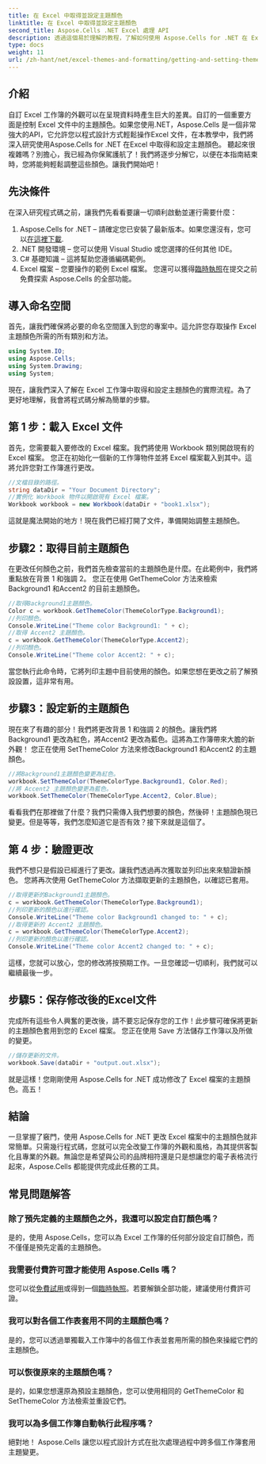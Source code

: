 ```yaml
---
title: 在 Excel 中取得並設定主題顏色
linktitle: 在 Excel 中取得並設定主題顏色
second_title: Aspose.Cells .NET Excel 處理 API
description: 透過這個易於理解的教程，了解如何使用 Aspose.Cells for .NET 在 Excel 中取得和設定主題顏色。包含完整的逐步指南和程式碼範例。
type: docs
weight: 11
url: /zh-hant/net/excel-themes-and-formatting/getting-and-setting-theme-colors/
---
```

## 介紹
自訂 Excel 工作簿的外觀可以在呈現資料時產生巨大的差異。自訂的一個重要方面是控制 Excel 文件中的主題顏色。如果您使用.NET，Aspose.Cells 是一個非常強大的API，它允許您以程式設計方式輕鬆操作Excel 文件，在本教學中，我們將深入研究使用Aspose.Cells for .NET 在Excel 中取得和設定主題顏色。
聽起來很複雜嗎？別擔心，我已經為你保駕護航了！我們將逐步分解它，以便在本指南結束時，您將能夠輕鬆調整這些顏色。讓我們開始吧！
## 先決條件
在深入研究程式碼之前，讓我們先看看要讓一切順利啟動並運行需要什麼：
1. Aspose.Cells for .NET – 請確定您已安裝了最新版本。如果您還沒有，您可以[在這裡下載](https://releases.aspose.com/cells/net/).
2. .NET 開發環境 – 您可以使用 Visual Studio 或您選擇的任何其他 IDE。
3. C# 基礎知識 – 這將幫助您遵循編碼範例。
4. Excel 檔案 – 您要操作的範例 Excel 檔案。
您還可以獲得[臨時執照](https://purchase.aspose.com/temporary-license/)在提交之前免費探索 Aspose.Cells 的全部功能。
## 導入命名空間
首先，讓我們確保將必要的命名空間匯入到您的專案中。這允許您存取操作 Excel 主題顏色所需的所有類別和方法。
```csharp
using System.IO;
using Aspose.Cells;
using System.Drawing;
using System;
```
現在，讓我們深入了解在 Excel 工作簿中取得和設定主題顏色的實際流程。為了更好地理解，我會將程式碼分解為簡單的步驟。
## 第 1 步：載入 Excel 文件
首先，您需要載入要修改的 Excel 檔案。我們將使用 Workbook 類別開啟現有的 Excel 檔案。
您正在初始化一個新的工作簿物件並將 Excel 檔案載入到其中。這將允許您對工作簿進行更改。
```csharp
//文檔目錄的路徑。
string dataDir = "Your Document Directory";
//實例化 Workbook 物件以開啟現有 Excel 檔案。
Workbook workbook = new Workbook(dataDir + "book1.xlsx");
```
這就是魔法開始的地方！現在我們已經打開了文件，準備開始調整主題顏色。
## 步驟2：取得目前主題顏色
在更改任何顏色之前，我們首先檢查當前的主題顏色是什麼。在此範例中，我們將重點放在背景 1 和強調 2。
您正在使用 GetThemeColor 方法來檢索Background1 和Accent2 的目前主題顏色。
```csharp
//取得Background1主題顏色。
Color c = workbook.GetThemeColor(ThemeColorType.Background1);
//列印顏色。
Console.WriteLine("Theme color Background1: " + c);
//取得 Accent2 主題顏色。
c = workbook.GetThemeColor(ThemeColorType.Accent2);
//列印顏色。
Console.WriteLine("Theme color Accent2: " + c);
```
當您執行此命令時，它將列印主題中目前使用的顏色。如果您想在更改之前了解預設設置，這非常有用。
## 步驟3：設定新的主題顏色
現在來了有趣的部分！我們將更改背景 1 和強調 2 的顏色。讓我們將Background1 更改為紅色，將Accent2 更改為藍色。這將為工作簿帶來大膽的新外觀！
您正在使用 SetThemeColor 方法來修改Background1 和Accent2 的主題顏色。
```csharp
//將Background1主題顏色變更為紅色。
workbook.SetThemeColor(ThemeColorType.Background1, Color.Red);
//將 Accent2 主題顏色變更為藍色。
workbook.SetThemeColor(ThemeColorType.Accent2, Color.Blue);
```
看看我們在那裡做了什麼？我們只需傳入我們想要的顏色，然後砰！主題顏色現已變更。但是等等，我們怎麼知道它是否有效？接下來就是這個了。
## 第 4 步：驗證更改
我們不想只是假設已經進行了更改。讓我們透過再次獲取並列印出來來驗證新顏色。
您將再次使用 GetThemeColor 方法擷取更新的主題顏色，以確認已套用。
```csharp
//取得更新的Background1主題顏色。
c = workbook.GetThemeColor(ThemeColorType.Background1);
//列印更新的顏色以進行確認。
Console.WriteLine("Theme color Background1 changed to: " + c);
//取得更新的 Accent2 主題顏色。
c = workbook.GetThemeColor(ThemeColorType.Accent2);
//列印更新的顏色以進行確認。
Console.WriteLine("Theme color Accent2 changed to: " + c);
```
這樣，您就可以放心，您的修改將按預期工作。一旦您確認一切順利，我們就可以繼續最後一步。
## 步驟5：保存修改後的Excel文件
完成所有這些令人興奮的更改後，請不要忘記保存您的工作！此步驟可確保將更新的主題顏色套用到您的 Excel 檔案。
您正在使用 Save 方法儲存工作簿以及所做的變更。
```csharp
//儲存更新的文件。
workbook.Save(dataDir + "output.out.xlsx");
```
就是這樣！您剛剛使用 Aspose.Cells for .NET 成功修改了 Excel 檔案的主題顏色。高五！
## 結論
一旦掌握了竅門，使用 Aspose.Cells for .NET 更改 Excel 檔案中的主題顏色就非常簡單。只需幾行程式碼，您就可以完全改變工作簿的外觀和風格，為其提供客製化且專業的外觀。無論您是希望與公司的品牌相符還是只是想讓您的電子表格流行起來，Aspose.Cells 都能提供完成此任務的工具。
## 常見問題解答
### 除了預先定義的主題顏色之外，我還可以設定自訂顏色嗎？
是的，使用 Aspose.Cells，您可以為 Excel 工作簿的任何部分設定自訂顏色，而不僅僅是預先定義的主題顏色。
### 我需要付費許可證才能使用 Aspose.Cells 嗎？
您可以從[免費試用](https://releases.aspose.com/)或得到一個[臨時執照](https://purchase.aspose.com/temporary-license/)。若要解鎖全部功能，建議使用付費許可證。
### 我可以對各個工作表套用不同的主題顏色嗎？
是的，您可以透過單獨載入工作簿中的各個工作表並套用所需的顏色來操縱它們的主題顏色。
### 可以恢復原來的主題顏色嗎？
是的，如果您想還原為預設主題顏色，您可以使用相同的 GetThemeColor 和 SetThemeColor 方法檢索並重設它們。
### 我可以為多個工作簿自動執行此程序嗎？
絕對地！ Aspose.Cells 讓您以程式設計方式在批次處理過程中跨多個工作簿套用主題變更。